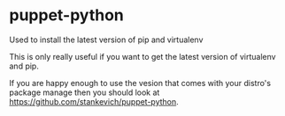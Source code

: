 puppet-python
=============

Used to install the latest version of pip and virtualenv

This is only really useful if you want to get the latest version of virtualenv and pip.

If you are happy enough to use the vesion that comes with your distro's package manage then you should look at https://github.com/stankevich/puppet-python.
